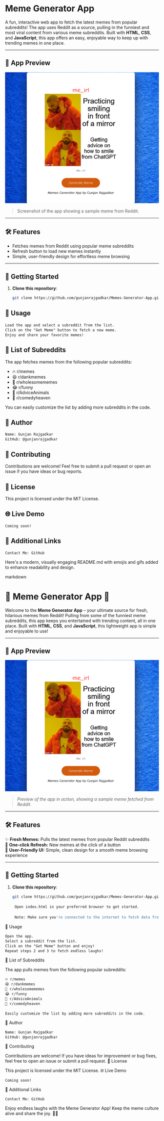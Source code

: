 # Meme Generator App

A fun, interactive web app to fetch the latest memes from popular subreddits! The app uses Reddit as a source, pulling in the funniest and most viral content from various meme subreddits. Built with **HTML**, **CSS**, and **JavaScript**, this app offers an easy, enjoyable way to keep up with trending memes in one place.

---

## 📸 App Preview

![Meme Generator Preview](Meme_Generator_App_Preview.png)

> Screenshot of the app showing a sample meme from Reddit.

---

## 🛠 Features

- Fetches memes from Reddit using popular meme subreddits
- Refresh button to load new memes instantly
- Simple, user-friendly design for effortless meme browsing

---

## 🚀 Getting Started

1. **Clone this repository**: 
   ```bash
   git clone https://github.com/gunjanrajgadkar/Memes-Generator-App.git

## 📝 Usage

    Load the app and select a subreddit from the list.
    Click on the "Get Meme" button to fetch a new meme.
    Enjoy and share your favorite memes!

## 📑 List of Subreddits

The app fetches memes from the following popular subreddits:

- 🔥 r/memes
- 😆 r/dankmemes
- 🌸 r/wholesomememes
- 😂 r/funny
- 🐶 r/AdviceAnimals
- 👼 r/comedyheaven

You can easily customize the list by adding more subreddits in the code.

## 👤 Author

    Name: Gunjan Rajgadkar
    GitHub: @gunjanrajgadkar 

## 🤝 Contributing

Contributions are welcome! Feel free to submit a pull request or open an issue if you have ideas or bug reports.

## 📄 License

This project is licensed under the MIT License.

## 🌐 Live Demo

    Coming soon!

## 🔗 Additional Links

    Contact Me: GitHub

Here's a modern, visually engaging README.md with emojis and gifs added to enhance readability and design.

markdown

# 🎉 Meme Generator App 🎉

Welcome to the **Meme Generator App** – your ultimate source for fresh, hilarious memes from Reddit! Pulling from some of the funniest meme subreddits, this app keeps you entertained with trending content, all in one place. Built with **HTML**, **CSS**, and **JavaScript**, this lightweight app is simple and enjoyable to use!

---

## 📸 App Preview

![Meme Generator Preview](Meme_Generator_App_Preview.png)

> _Preview of the app in action, showing a sample meme fetched from Reddit._

---

## 🛠 Features

✨ **Fresh Memes:** Pulls the latest memes from popular Reddit subreddits  
🔄 **One-click Refresh:** New memes at the click of a button  
🎨 **User-Friendly UI:** Simple, clean design for a smooth meme browsing experience  

---

## 🚀 Getting Started

1. **Clone this repository**:
   ```bash
   git clone https://github.com/gunjanrajgadkar/Memes-Generator-App.git

    Open index.html in your preferred browser to get started.

    Note: Make sure you're connected to the internet to fetch data from Reddit!

📝 Usage

    Open the app.
    Select a subreddit from the list.
    Click on the "Get Meme" button and enjoy!
    Repeat steps 2 and 3 to fetch endless laughs!

📑 List of Subreddits

The app pulls memes from the following popular subreddits:

    🔥 r/memes
    😆 r/dankmemes
    🌸 r/wholesomememes
    😂 r/funny
    🐶 r/AdviceAnimals
    👼 r/comedyheaven

    Easily customize the list by adding more subreddits in the code.

👤 Author

    Name: Gunjan Rajgadkar
    GitHub: @gunjanrajgadkar

🤝 Contributing

Contributions are welcome! If you have ideas for improvement or bug fixes, feel free to open an issue or submit a pull request.
📄 License

This project is licensed under the MIT License.
🌐 Live Demo

    Coming soon!

🔗 Additional Links

    Contact Me: GitHub


Enjoy endless laughs with the Meme Generator App! Keep the meme culture alive and share the joy. 🎉😂